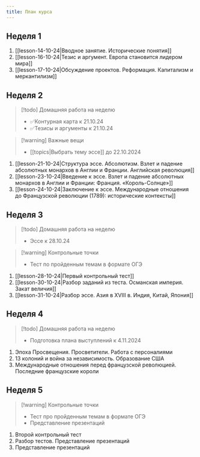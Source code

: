 ```yaml
---
title: План курса
---
```

## Неделя 1
1. [[lesson-14-10-24|Вводное занятие. Исторические понятия]]
2. [[lesson-16-10-24|Тезис и аргумент. Европа становится лидером мира]]
3. [[lesson-17-10-24|Обсуждение проектов. Реформация. Капитализм и меркантилизм]]
## Неделя 2
> [!todo] Домашняя работа на неделю
> - ✅Контурная карта к 21.10.24
> - ✅Тезисы и аргументы к 21.10.24

> [!warning] Важные вещи
> - [[topics|Выбрать тему эссе]] до 22.10.2024

1. [[lesson-21-10-24|Структура эссе. Абсолютизм. Взлет и падение абсолютных монархов в Англии и Франции. Английская революция]]
2. [[lesson-23-10-24|Введение к эссе. Взлет и падение абсолютных монархов в Англии и Франции: Франция. «Король-Солнце»]]
3. [[lesson-24-10-24|Заключение к эссе. Международные отношения до Французской революции (1789): исторические контексты]]
## Неделя 3

> [!todo] Домашняя работа на неделю
> - Эссе к 28.10.24

> [!warning] Контрольные точки
> - Тест по пройденным темам в формате ОГЭ

1. [[lesson-28-10-24|Первый контрольный тест]]
2. [[lesson-30-10-24|Разбор заданий из теста. Османская империя. Закат величия]]
3. [[lesson-31-10-24|Разбор эссе. Азия в XVIII в. Индия, Китай, Япония]]
## Неделя 4

> [!todo] Домашняя работа на неделю
> - Подготовка плана выступлений к 4.11.2024

1. Эпоха Просвещения. Просветители. Работа с персоналиями
2. 13 колоний и война за независимость. Образование США
3. Международные отношения перед французской революцией. Последние французские короли
## Неделя 5

> [!warning] Контрольные точки
> - Тест про пройденным темам в формате ОГЭ
> - Представление презентаций

1. Второй контрольный тест
2. Разбор тестов. Представление презентаций
3. Представление презентаций